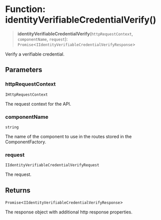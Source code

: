 # Function: identityVerifiableCredentialVerify()

> **identityVerifiableCredentialVerify**(`httpRequestContext`, `componentName`, `request`): `Promise`\<`IIdentityVerifiableCredentialVerifyResponse`\>

Verify a verifiable credential.

## Parameters

### httpRequestContext

`IHttpRequestContext`

The request context for the API.

### componentName

`string`

The name of the component to use in the routes stored in the ComponentFactory.

### request

`IIdentityVerifiableCredentialVerifyRequest`

The request.

## Returns

`Promise`\<`IIdentityVerifiableCredentialVerifyResponse`\>

The response object with additional http response properties.
